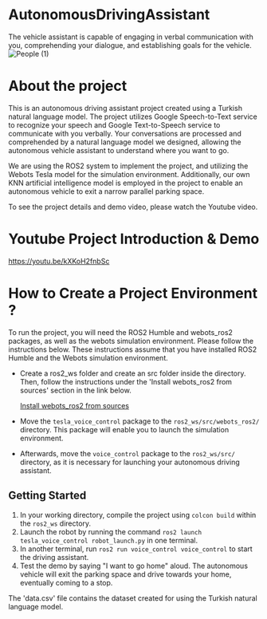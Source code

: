 # AutonomousDrivingAssistant
The vehicle assistant is capable of engaging in verbal communication with you, comprehending your dialogue, and establishing goals for the vehicle.
![People (1)](https://user-images.githubusercontent.com/87595266/226173442-ccfb2b4a-7c36-44e5-9443-59911ba8064b.png)

# About the project

This is an autonomous driving assistant project created using a Turkish natural language model. The project utilizes Google Speech-to-Text service to recognize your speech and Google Text-to-Speech service to communicate with you verbally. Your conversations are processed and comprehended by a natural language model we designed, allowing the autonomous vehicle assistant to understand where you want to go.

We are using the ROS2 system to implement the project, and utilizing the Webots Tesla model for the simulation environment. Additionally, our own KNN artificial intelligence model is employed in the project to enable an autonomous vehicle to exit a narrow parallel parking space.

To see the project details and demo video, please watch the Youtube video.

# Youtube Project Introduction & Demo

https://youtu.be/kXKoH2fnbSc

# How to Create a Project Environment ?

To run the project, you will need the ROS2 Humble and webots_ros2 packages, as well as the webots simulation environment. 
Please follow the instructions below. These instructions assume that you have installed ROS2 Humble and the Webots simulation environment.

- Create a ros2_ws folder and create an src folder inside the directory. Then, follow the instructions under the 'Install webots_ros2 from sources' section in the link below.

    [Install webots_ros2 from sources](https://github.com/cyberbotics/webots_ros2/wiki/Linux-Installation-Guide#install-webots_ros2-from-sources)
   
- Move the `tesla_voice_control` package to the `ros2_ws/src/webots_ros2/` directory. This package will enable you to launch the simulation environment.

- Afterwards, move the `voice_control` package to the `ros2_ws/src/` directory, as it is necessary for launching your autonomous driving assistant.

## Getting Started

1. In your working directory, compile the project using `colcon build` within the `ros2_ws` directory.
2. Launch the robot by running the command `ros2 launch tesla_voice_control robot_launch.py` in one terminal.
3. In another terminal, run `ros2 run voice_control voice_control` to start the driving assistant.
4. Test the demo by saying "I want to go home" aloud. The autonomous vehicle will exit the parking space and drive towards your home, eventually coming to a stop.

The 'data.csv' file contains the dataset created for using the Turkish natural language model.
